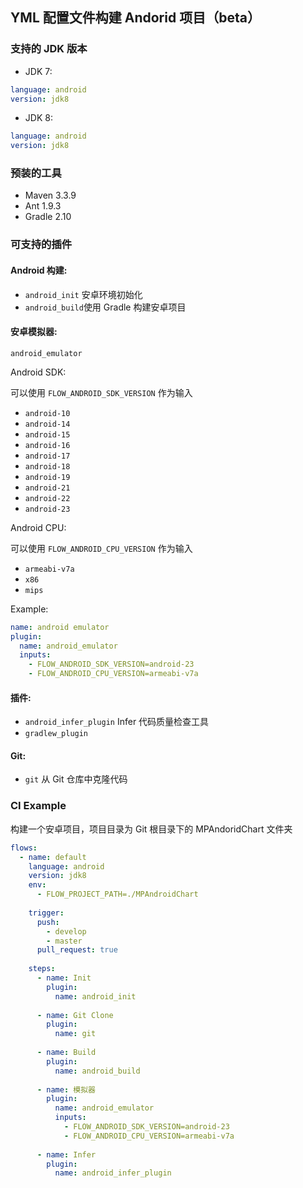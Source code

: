 ## YML 配置文件构建 Andorid 项目（beta）

### 支持的 JDK 版本

* JDK 7:

```yaml
language: android
version: jdk8
```

* JDK 8: 

```yaml
language: android
version: jdk8
```


### 预装的工具

* Maven 3.3.9
* Ant 1.9.3
* Gradle 2.10

### 可支持的插件

#### Android 构建:

* `android_init` 安卓环境初始化
* `android_build`使用 Gradle 构建安卓项目

#### 安卓模拟器:

`android_emulator` 

Android SDK:

可以使用 `FLOW_ANDROID_SDK_VERSION` 作为输入

- `android-10`
- `android-14`
- `android-15`
- `android-16`
- `android-17`
- `android-18`
- `android-19`
- `android-21`
- `android-22`
- `android-23`

Android CPU:

可以使用 `FLOW_ANDROID_CPU_VERSION` 作为输入

- `armeabi-v7a`
- `x86`
- `mips`

Example:

```yaml
name: android emulator
plugin:
  name: android_emulator
  inputs:
    - FLOW_ANDROID_SDK_VERSION=android-23
    - FLOW_ANDROID_CPU_VERSION=armeabi-v7a

```

#### 插件:

* `android_infer_plugin` Infer 代码质量检查工具
* `gradlew_plugin`

#### Git:

* `git` 从 Git 仓库中克隆代码

### CI Example

构建一个安卓项目，项目目录为 Git 根目录下的 MPAndoridChart 文件夹

```yaml
flows:
  - name: default
    language: android
    version: jdk8
    env:
      - FLOW_PROJECT_PATH=./MPAndroidChart
    
    trigger:
      push:
        - develop
        - master
      pull_request: true
      
    steps:
      - name: Init
        plugin:
          name: android_init
          
      - name: Git Clone
        plugin:
          name: git
          
      - name: Build
        plugin:
          name: android_build
          
      - name: 模拟器
        plugin:
          name: android_emulator
          inputs:
            - FLOW_ANDROID_SDK_VERSION=android-23
            - FLOW_ANDROID_CPU_VERSION=armeabi-v7a
          
      - name: Infer
        plugin:
          name: android_infer_plugin
```